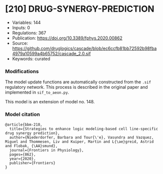 # \[210\] DRUG-SYNERGY-PREDICTION

 - Variables: 144
 - Inputs: 0
 - Regulations: 367
 - Publication: https://doi.org/10.3389/fphys.2020.00862
 - Source: https://github.com/druglogics/cascade/blob/ec6ccfb81bb72592b98fba4979a10599a4b65752/cascade_2.0.sif
 - Keywords: curated


### Modifications

The model update functions are automatically constructed from the `.sif` regulatory network. This process is described in the original paper and implemented in `sif_to_aeon.py`.

This model is an extension of model no. 148.

### Model citation

```
@article{bbm-210,
  title={Strategies to enhance logic modeling-based cell line-specific drug synergy prediction},
  author={Niederdorfer, Barbara and Tour{\'e}, Vasundra and Vazquez, Miguel and Thommesen, Liv and Kuiper, Martin and L{\ae}greid, Astrid and Flobak, {\AA}smund},
  journal={Frontiers in Physiology},
  pages={862},
  year={2020},
  publisher={Frontiers}
}

```

